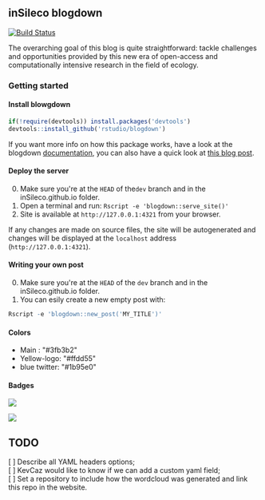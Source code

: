 ## inSileco blogdown

[![Build Status](https://travis-ci.org/inSileco/inSileco.github.io.svg?branch=dev)](https://travis-ci.org/inSileco/inSileco.github.io)

The overarching goal of this blog is quite straightforward: tackle challenges and opportunities provided by this new era of open-access and computationally intensive research in the field of ecology.



### Getting started

#### Install blowgdown

```r
if(!require(devtools)) install.packages('devtools')
devtools::install_github('rstudio/blogdown')
```

If you want more info on how this package works, have a look at the blogdown [documentation](https://bookdown.org/yihui/blogdown/), you can also have
a quick look at [this blog post](https://blog.rstudio.com/2017/09/11/announcing-blogdown/).

#### Deploy the server

0. Make sure you're at the `HEAD` of the`dev` branch and in the inSileco.github.io folder.
1. Open a terminal and run: `Rscript -e 'blogdown::serve_site()'`
2. Site is available at `http://127.0.0.1:4321` from your browser.

If any changes are made on source files, the site will be autogenerated and changes will be displayed at the `localhost` address (`http://127.0.0.1:4321`).

#### Writing your own post

0. Make sure you're at the `HEAD` of the `dev` branch and in the inSileco.github.io folder.
1. You can esily create a new empty post with:

```r
Rscript -e 'blogdown::new_post('MY_TITLE')'
```

#### Colors

- Main : "#3fb3b2"
- Yellow-logo: "#ffdd55"
- blue twitter: "#1b95e0"

#### Badges

![](https://img.shields.io/badge/inSileco-InDevelopment-3fb3b2.svg)

![](https://img.shields.io/badge/inSileco-UnderReview-ffdd55.svg)




## TODO

[ ] Describe all YAML headers options;      
[ ] KevCaz would like to know if we can add a custom yaml field;      
[ ] Set a repository to include how the wordcloud was generated and link this
repo in the website.    
